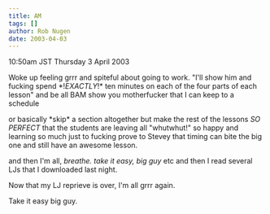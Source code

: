```yaml
---
title: AM
tags: []
author: Rob Nugen
date: 2003-04-03
---
```


<p class=date>10:50am JST Thursday 3 April 2003</p>

<p>Woke up feeling grrr and spiteful about going to work.  "I'll show
him and fucking spend *!<em>EXACTLY</em>!* ten minutes on each of the
four parts of each lesson" and be all BAM show you motherfucker that I
can keep to a schedule</p>

<p>or basically *skip* a section altogether but make the rest of the
lessons <em>SO PERFECT</em> that the students are leaving all
"whutwhut!" so happy and learning so much just to fucking prove to
Stevey that timing can bite the big one and still have an awesome
lesson.</p>

<p>and then I'm all, <em>breathe.  take it easy, big guy</em> etc and
then I read several LJs that I downloaded last night.</p>

<p>Now that my LJ reprieve is over, I'm all grrr again.  </p>

<p>Take it easy big guy.</p>
